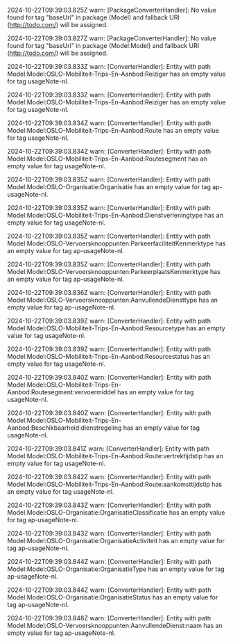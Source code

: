 2024-10-22T09:39:03.825Z warn: [PackageConverterHandler]: No value found for tag "baseUri" in package (Model) and fallback URI (http://todo.com/) will be assigned.

2024-10-22T09:39:03.827Z warn: [PackageConverterHandler]: No value found for tag "baseUri" in package (Model:Model) and fallback URI (http://todo.com/) will be assigned.

2024-10-22T09:39:03.833Z warn: [ConverterHandler]: Entity with path Model:Model:OSLO-Mobiliteit-Trips-En-Aanbod:Reiziger has an empty value for tag usageNote-nl.

2024-10-22T09:39:03.833Z warn: [ConverterHandler]: Entity with path Model:Model:OSLO-Mobiliteit-Trips-En-Aanbod:Reiziger has an empty value for tag usageNote-nl.

2024-10-22T09:39:03.834Z warn: [ConverterHandler]: Entity with path Model:Model:OSLO-Mobiliteit-Trips-En-Aanbod:Route has an empty value for tag usageNote-nl.

2024-10-22T09:39:03.834Z warn: [ConverterHandler]: Entity with path Model:Model:OSLO-Mobiliteit-Trips-En-Aanbod:Routesegment has an empty value for tag usageNote-nl.

2024-10-22T09:39:03.835Z warn: [ConverterHandler]: Entity with path Model:Model:OSLO-Organisatie:Organisatie has an empty value for tag ap-usageNote-nl.

2024-10-22T09:39:03.835Z warn: [ConverterHandler]: Entity with path Model:Model:OSLO-Mobiliteit-Trips-En-Aanbod:Dienstverleningtype has an empty value for tag usageNote-nl.

2024-10-22T09:39:03.835Z warn: [ConverterHandler]: Entity with path Model:Model:OSLO-Vervoersknooppunten:ParkeerfaciliteitKenmerktype has an empty value for tag ap-usageNote-nl.

2024-10-22T09:39:03.835Z warn: [ConverterHandler]: Entity with path Model:Model:OSLO-Vervoersknooppunten:ParkeerplaatsKenmerktype has an empty value for tag ap-usageNote-nl.

2024-10-22T09:39:03.836Z warn: [ConverterHandler]: Entity with path Model:Model:OSLO-Vervoersknooppunten:AanvullendeDiensttype has an empty value for tag ap-usageNote-nl.

2024-10-22T09:39:03.839Z warn: [ConverterHandler]: Entity with path Model:Model:OSLO-Mobiliteit-Trips-En-Aanbod:Resourcetype has an empty value for tag usageNote-nl.

2024-10-22T09:39:03.839Z warn: [ConverterHandler]: Entity with path Model:Model:OSLO-Mobiliteit-Trips-En-Aanbod:Resourcestatus has an empty value for tag usageNote-nl.

2024-10-22T09:39:03.840Z warn: [ConverterHandler]: Entity with path Model:Model:OSLO-Mobiliteit-Trips-En-Aanbod:Routesegment:vervoermiddel has an empty value for tag usageNote-nl.

2024-10-22T09:39:03.840Z warn: [ConverterHandler]: Entity with path Model:Model:OSLO-Mobiliteit-Trips-En-Aanbod:Beschikbaarheid:dienstregeling has an empty value for tag usageNote-nl.

2024-10-22T09:39:03.841Z warn: [ConverterHandler]: Entity with path Model:Model:OSLO-Mobiliteit-Trips-En-Aanbod:Route:vertrektijdstip has an empty value for tag usageNote-nl.

2024-10-22T09:39:03.842Z warn: [ConverterHandler]: Entity with path Model:Model:OSLO-Mobiliteit-Trips-En-Aanbod:Route:aankomsttijdstip has an empty value for tag usageNote-nl.

2024-10-22T09:39:03.843Z warn: [ConverterHandler]: Entity with path Model:Model:OSLO-Organisatie:OrganisatieClassificatie has an empty value for tag ap-usageNote-nl.

2024-10-22T09:39:03.843Z warn: [ConverterHandler]: Entity with path Model:Model:OSLO-Organisatie:OrganisatieActiviteit has an empty value for tag ap-usageNote-nl.

2024-10-22T09:39:03.844Z warn: [ConverterHandler]: Entity with path Model:Model:OSLO-Organisatie:OrganisatieType has an empty value for tag ap-usageNote-nl.

2024-10-22T09:39:03.844Z warn: [ConverterHandler]: Entity with path Model:Model:OSLO-Organisatie:OrganisatieStatus has an empty value for tag ap-usageNote-nl.

2024-10-22T09:39:03.848Z warn: [ConverterHandler]: Entity with path Model:Model:OSLO-Vervoersknooppunten:AanvullendeDienst:naam has an empty value for tag ap-usageNote-nl.

